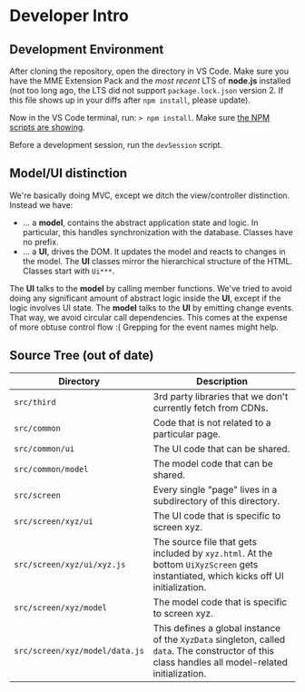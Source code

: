 # Developer Intro

## Development Environment

After cloning the repository, open the directory in VS Code. Make sure you have the MME Extension Pack and the *most recent* LTS of **node.js** installed (not too long ago, the LTS did not support `package.lock.json` version 2. If this file shows up in your diffs after `npm install`, please update).

Now in the VS Code terminal, run: `> npm install`.
Make sure [the NPM scripts are showing](https://stackoverflow.com/questions/66943852/npm-scripts-not-shown-in-explorer-sidebar-how-to-shwo-them-again).

Before a development session, run the `devSession` script.

## Model/UI distinction

We're basically doing MVC, except we ditch the view/controller distinction. Instead we have:
- ... a **model**, contains the abstract application state and logic. In particular, this handles synchronization with the database. Classes have no prefix.
- ... a **UI**, drives the DOM. It updates the model and reacts to changes in the model. The **UI** classes mirror the hierarchical structure of the HTML. Classes start with `Ui***`.

The **UI** talks to the **model** by calling member functions. We've tried to avoid doing any significant amount of abstract logic inside the **UI**, except if the logic involves UI state.
The **model** talks to the **UI** by emitting change events. That way, we avoid circular call dependencies. This comes at the expense of more obtuse control flow :( Grepping for the event names might help.

## Source Tree (out of date)

|Directory|Description|
|--|--|
| `src/third` |3rd party libraries that we don't currently fetch from CDNs.|
| `src/common`|Code that is not related to a particular page.|
| `src/common/ui`|The UI code that can be shared.|
| `src/common/model`|The model code that can be shared.|
| `src/screen`|Every single "page" lives in a subdirectory of this directory.|
| `src/screen/xyz/ui`|The UI code that is specific to screen xyz.|
| `src/screen/xyz/ui/xyz.js`|The source file that gets included by `xyz.html`. At the bottom `UiXyzScreen` gets instantiated, which kicks off UI initialization.|
| `src/screen/xyz/model`|The model code that is specific to screen xyz.|
| `src/screen/xyz/model/data.js`|This defines a global instance of the `XyzData` singleton, called `data`. The constructor of this class handles all model-related initialization.|

